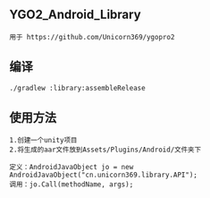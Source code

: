YGO2_Android_Library
---------------------
    用于 https://github.com/Unicorn369/ygopro2
    
编译
---------------------
    ./gradlew :library:assembleRelease
    
使用方法
---------------------
    1.创建一个unity项目
    2.将生成的aar文件放到Assets/Plugins/Android/文件夹下
    
    定义：AndroidJavaObject jo = new AndroidJavaObject("cn.unicorn369.library.API");
    调用：jo.Call(methodName, args);
